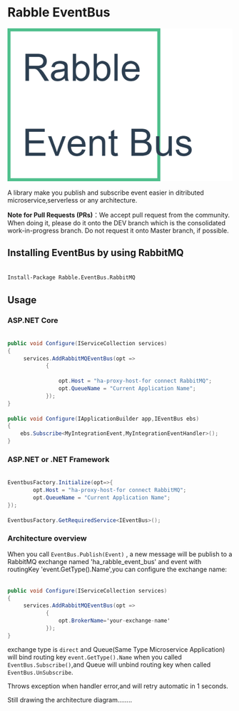 # Rabble EventBus

![logo](logo.png)

A library make you publish and subscribe event easier in ditributed microservice,serverless or any architecture.

**Note for Pull Requests (PRs)**：We accept pull request from the community. When doing it, please do it onto the DEV branch which is the consolidated work-in-progress branch. Do not request it onto Master branch, if possible.

## Installing EventBus by using RabbitMQ

``` cmd

Install-Package Rabble.EventBus.RabbitMQ

```

## Usage

### ASP.NET Core

``` csharp

public void Configure(IServiceCollection services)
{
     services.AddRabbitMQEventBus(opt =>
            {

                opt.Host = "ha-proxy-host-for connect RabbitMQ";
                opt.QueueName = "Current Application Name";
            });
}

public void Configure(IApplicationBuilder app,IEventBus ebs)
{
    ebs.Subscribe<MyIntegrationEvent,MyIntegrationEventHandler>();
}

```

### ASP.NET or .NET Framework

``` csharp

EventbusFactory.Initialize(opt=>{
		opt.Host = "ha-proxy-host-for connect RabbitMQ";
        opt.QueueName = "Current Application Name";
});

EventbusFactory.GetRequiredService<IEventBus>();

```

### Architecture overview

When you call `EventBus.Publish(Event)` , a new message will be publish to a RabbitMQ exchange named 'ha_rabble_event_bus' and event with routingKey 'event.GetType().Name',you can configure the exchange name:

``` csharp

public void Configure(IServiceCollection services)
{
     services.AddRabbitMQEventBus(opt =>
            {
                opt.BrokerName='your-exchange-name'
            });
}

```

exchange type is `direct` and Queue(Same Type Microservice Application) will bind routing key `event.GetType().Name` when you called `EventBus.Subscribe()`,and Queue will unbind routing key when called `EventBus.UnSubscribe`.

Throws exception when handler error,and will retry automatic in 1 seconds.

Still drawing the architecture diagram........